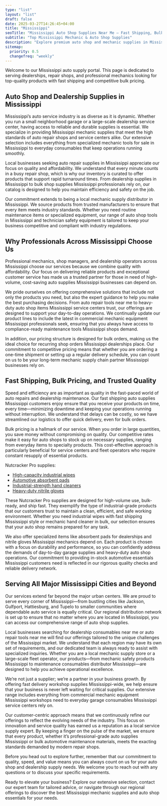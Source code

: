```yaml
---
type: "list"
layout: "list"
draft: false
date: 2025-03-27T14:26:45+04:00
title: "Mississippi"
seoTitle: "Mississippi Auto Shop Supplies Near Me – Fast Shipping, Bulk Pricing"
subtitle: "Top Mississippi Mechanic & Auto Shop Supplies"
description: "Explore premium auto shop and mechanic supplies in Mississippi. Enjoy bulk pricing and fast shipping to cities across Mississippi."
sitemap:
  priority: 0.5
  changefreq: "weekly"
---
```


Welcome to our Mississippi auto supply portal. This page is dedicated to serving dealerships, repair shops, and professional mechanics looking for top-quality products with fast shipping and competitive bulk pricing.

## Auto Shop and Dealership Supplies in Mississippi

Mississippi’s auto service industry is as diverse as it is dynamic. Whether you run a small neighborhood garage or a large-scale dealership service center, having access to reliable and durable supplies is essential. We specialize in providing Mississippi mechanic supplies that meet the high standards of auto repair shops and service centers alike. Our extensive selection includes everything from specialized mechanic tools for sale in Mississippi to everyday consumables that keep operations running smoothly.

Local businesses seeking auto repair supplies in Mississippi appreciate our focus on quality and affordability. We understand that every minute counts in a busy repair shop, which is why our inventory is curated to offer products that support rapid turnaround times. From dealership supplies in Mississippi to bulk shop supplies Mississippi professionals rely on, our catalog is designed to help you maintain efficiency and safety on the job.

Our commitment extends to being a local mechanic supply distributor in Mississippi. We source products from trusted manufacturers to ensure that every item meets industry standards. Whether you need routine maintenance items or specialized equipment, our range of auto shop tools in Mississippi and technician safety equipment is tailored to keep your business competitive and compliant with industry regulations.

## Why Professionals Across Mississippi Choose Us

Professional mechanics, shop managers, and dealership operators across Mississippi choose our services because we combine quality with affordability. Our focus on delivering reliable products and exceptional customer service has made us a trusted partner for those in need of high-volume, cost-saving auto supplies Mississippi businesses can depend on.

We pride ourselves on offering comprehensive solutions that include not only the products you need, but also the expert guidance to help you make the best purchasing decisions. From auto repair tools near me to heavy-duty auto shop items Mississippi service centers trust, our offerings are designed to support your day-to-day operations. We continually update our product lines to include the latest in commercial mechanic equipment Mississippi professionals seek, ensuring that you always have access to compliance-ready maintenance tools Mississippi shops demand.

In addition, our pricing structure is designed for bulk orders, making us the ideal choice for recurring shop orders Mississippi dealerships place. Our commitment to competitive pricing means that whether you are ordering a one-time shipment or setting up a regular delivery schedule, you can count on us to be your long-term mechanic supply chain partner Mississippi businesses rely on.

## Fast Shipping, Bulk Pricing, and Trusted Quality

Speed and efficiency are as important as quality in the fast-paced world of auto repairs and dealership maintenance. Our fast shipping auto supplies Mississippi customers enjoy ensure that you receive your products on time, every time—minimizing downtime and keeping your operations running without interruption. We understand that delays can be costly, so we have streamlined our logistics to offer quick delivery, even for bulk orders.

Bulk pricing is a hallmark of our service. When you order in large quantities, you save money without compromising on quality. Our competitive rates make it easy for auto shops to stock up on necessary supplies, ranging from everyday items to specialty products. This cost-effective approach is particularly beneficial for service centers and fleet operators who require constant resupply of essential products.

Nutcracker Pro supplies:
- [High-capacity industrial wipes](/industrial-wipes-roll/)
- [Automotive absorbent pads](/industrial-absorbent-pads/)
- [Industrial-strength hand cleaners](/hand-cleaner/)
- [Heavy-duty nitrile gloves](/nitrile-gloves/)

These Nutcracker Pro supplies are designed for high-volume use, bulk-ready, and ship fast. They exemplify the type of industrial-grade products that our customers trust to maintain a clean, efficient, and safe working environment. Whether you need industrial wipes with fast shipping Mississippi style or mechanic hand cleaner in bulk, our selection ensures that your auto shop remains prepared for any task.

We also offer specialized items like absorbent pads for dealerships and nitrile gloves Mississippi mechanics depend on. Each product is chosen with a focus on durability and performance, so you can confidently address the demands of day-to-day garage supplies and heavy-duty auto shop operations. Our commitment to providing in-stock automotive essentials Mississippi customers need is reflected in our rigorous quality checks and reliable delivery network.

## Serving All Major Mississippi Cities and Beyond

Our services extend far beyond the major urban centers. We are proud to serve every corner of Mississippi—from bustling cities like Jackson, Gulfport, Hattiesburg, and Tupelo to smaller communities where dependable auto service is equally critical. Our regional distribution network is set up to ensure that no matter where you are located in Mississippi, you can access our comprehensive range of auto shop supplies.

Local businesses searching for dealership consumables near me or auto repair tools near me will find our offerings tailored to the unique challenges of the Mississippi market. We understand that each region may have its own set of requirements, and our dedicated team is always ready to assist with specialized inquiries. Whether you are a local mechanic supply store or a large-scale fleet operator, our products—from mechanic safety products Mississippi to maintenance consumables distributor Mississippi—are designed to help you achieve operational excellence.

We’re not just a supplier; we’re a partner in your business growth. By offering fast delivery workshop supplies Mississippi-wide, we help ensure that your business is never left waiting for critical supplies. Our extensive range includes everything from commercial mechanic equipment Mississippi workshops need to everyday garage consumables Mississippi service centers rely on.

Our customer-centric approach means that we continuously refine our offerings to reflect the evolving needs of the industry. This focus on innovation and service quality has earned us a reputation as a local service supply expert. By keeping a finger on the pulse of the market, we ensure that every product, whether it’s professional-grade auto supplies Mississippi or bulk automotive maintenance materials, meets the exacting standards demanded by modern repair shops.

Before you head out to explore further, remember that our commitment to quality, speed, and value means you can always count on us for your auto shop and dealership supply needs. We welcome you to reach out with any questions or to discuss your specific requirements.

Ready to elevate your business? Explore our extensive selection, contact our expert team for tailored advice, or navigate through our regional offerings to discover the best Mississippi mechanic supplies and auto shop essentials for your needs.
